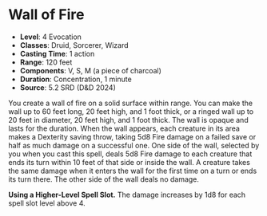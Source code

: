 # Wall of Fire

- **Level**: 4 Evocation
- **Classes**: Druid, Sorcerer, Wizard
- **Casting Time**: 1 action
- **Range**: 120 feet
- **Components**: V, S, M (a piece of charcoal)
- **Duration**: Concentration, 1 minute
- **Source**: 5.2 SRD (D&D 2024)

You create a wall of fire on a solid surface within range. You can make the wall up to 60 feet long, 20 feet high, and 1 foot thick, or a ringed wall up to 20 feet in diameter, 20 feet high, and 1 foot thick. The wall is opaque and lasts for the duration. When the wall appears, each creature in its area makes a Dexterity saving throw, taking 5d8 Fire damage on a failed save or half as much damage on a successful one. One side of the wall, selected by you when you cast this spell, deals 5d8 Fire damage to each creature that ends its turn within 10 feet of that side or inside the wall. A creature takes the same damage when it enters the wall for the first time on a turn or ends its turn there. The other side of the wall deals no damage.

**Using a Higher-Level Spell Slot.** The damage increases by 1d8 for each spell slot level above 4.
